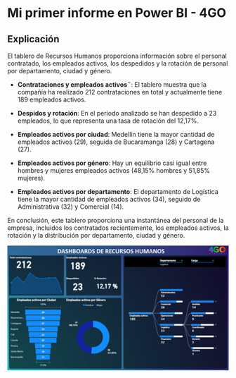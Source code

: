 # Mi primer informe en Power BI - 4GO

## Explicación
El tablero de Recursos Humanos proporciona información sobre el personal contratado, los empleados activos, los despedidos y la rotación de personal por departamento, ciudad y género.

- **Contrataciones y empleados activos¨**: El tablero muestra que la compañía ha realizado 212 contrataciones en total y actualmente tiene 189 empleados activos.

- **Despidos y rotación**:  En el periodo analizado se han despedido a 23 empleados, lo que representa una tasa de rotación del 12,17%.

- **Empleados activos por ciudad**: Medellín tiene la mayor cantidad de empleados activos (29), seguida de Bucaramanga (28) y Cartagena (27).

- **Empleados activos por género**: Hay un equilibrio casi igual entre hombres y mujeres empleados activos (48,15% hombres y 51,85% mujeres).

- **Empleados activos por departamento**: El departamento de Logística tiene la mayor cantidad de empleados activos (34), seguido de Administrativa (32) y Comercial (14).

En conclusión, este tablero proporciona una instantánea del personal de la empresa, incluidos los contratados recientemente, los empleados activos, la rotación y la distribución por departamento, ciudad y género.

![alt text](image.png)